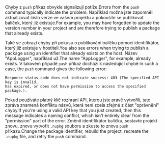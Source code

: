 <span data-ttu-id="e800c-101">Chyby z `push` příkaz obvykle signalizují potíže.</span><span class="sxs-lookup"><span data-stu-id="e800c-101">Errors from the `push` command typically indicate the problem.</span></span> <span data-ttu-id="e800c-102">Například možná jste zapomněli aktualizovat číslo verze ve vašem projektu a pokoušíte se publikovat balíček, který již existuje.</span><span class="sxs-lookup"><span data-stu-id="e800c-102">For example, you may have forgotten to update the version number in your project and are therefore trying to publish a package that already exists.</span></span>

<span data-ttu-id="e800c-103">Také se zobrazí chyby při pokusu o publikování balíčku pomocí identifikátor, který již existuje v hostiteli.</span><span class="sxs-lookup"><span data-stu-id="e800c-103">You also see errors when trying to publish a package using an identifier that already exists on the host.</span></span> <span data-ttu-id="e800c-104">Název "AppLogger", například už.</span><span class="sxs-lookup"><span data-stu-id="e800c-104">The name "AppLogger", for example, already exists.</span></span> <span data-ttu-id="e800c-105">V takovém případě `push` příkaz dochází k následující chybě:</span><span class="sxs-lookup"><span data-stu-id="e800c-105">In such a case, the `push` command gives the following error:</span></span>

```output
Response status code does not indicate success: 403 (The specified API key is invalid,
has expired, or does not have permission to access the specified package.).
```

<span data-ttu-id="e800c-106">Pokud používáte platný klíč rozhraní API, kterou jste právě vytvořili, tato zpráva znamená konfliktu názvů, která není zcela zřejmé z část "oprávnění" chyby.</span><span class="sxs-lookup"><span data-stu-id="e800c-106">If you're using a valid API key that you just created, then this message indicates a naming conflict, which isn't entirely clear from the "permission" part of the error.</span></span> <span data-ttu-id="e800c-107">Změnit identifikátor balíčku, sestavte projekt znovu, znovu vytvořit `.nupkg` souboru a zkuste to znovu `push` příkazu.</span><span class="sxs-lookup"><span data-stu-id="e800c-107">Change the package identifier, rebuild the project, recreate the `.nupkg` file, and retry the `push` command.</span></span>